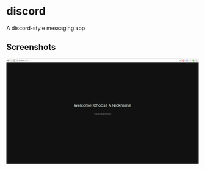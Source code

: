 # discord
A discord-style messaging app

## Screenshots
![home](https://www.github.com/fingoldin/discord/raw/master/home.png "Home page")
